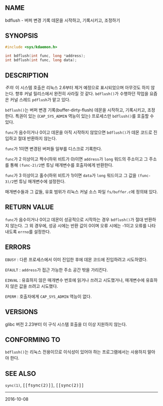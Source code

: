 ## NAME

bdflush - 버퍼 변경 기록 데몬을 시작하고, 기록시키고, 조정하기

## SYNOPSIS

```c
#include <sys/kdaemon.h>

int bdflush(int func, long *address);
int bdflush(int func, long data);
```

## DESCRIPTION

*주의*: 이 시스템 호출은 리눅스 2.6부터 제거 예정으로 표시되었으며 아무것도 하지 않는다. 향후 커널 릴리스에서 완전히 사라질 것 같다. `bdflush()`가 수행하던 작업을 요즘은 커널 스레드 `pdflush`가 맡고 있다.

`bdflush()`는 버퍼 변경 기록(buffer-dirty-flush) 데몬을 시작하고, 기록시키고, 조정한다. 특권이 있는 (`CAP_SYS_ADMIN` 역능이 있는) 프로세스만 `bdflush()`를 호출할 수 있다.

`func`가 음수이거나 0이고 데몬을 아직 시작하지 않았으면 `bdflush()`가 데몬 코드로 진입하고 절대 반환하지 않는다.

`func`가 1이면 변경된 버퍼들 일부를 디스크로 기록한다.

`func`가 2 이상이고 짝수(하위 비트가 0)이면 `address`가 `long` 워드의 주소이고 그 주소를 통해 `(func-2)/2`번 튜닝 매개변수를 호출자에게 반환한다.

`func`가 3 이상이고 홀수(하위 비트가 1)이면 `data`가 `long` 워드이고 그 값을 `(func-3)/2`번 튜닝 매개변수에 설정한다.

매개변수들과 그 값들, 유효 범위가 리눅스 커널 소스 파일 `fs/buffer.c`에 정의돼 있다.

## RETURN VALUE

`func`가 음수이거나 0이고 데몬이 성공적으로 시작하는 경우 `bdflush()`가 절대 반환하지 않는다. 그 외 경우에, 성공 시에는 반환 값이 0이며 오류 시에는 -1이고 오류를 나타내도록 `errno`를 설정한다.

## ERRORS

`EBUSY`
:   다른 프로세스에서 이미 진입한 후에 데몬 코드에 진입하려고 시도하였다.

`EFAULT`
:   `address`가 접근 가능한 주소 공간 밖을 가리킨다.

`EINVAL`
:   유효하지 않은 매개변수 번호에 읽거나 쓰려고 시도했거나, 매개변수에 유효하지 않은 값을 쓰려고 시도했다.

`EPERM`
:   호출자에게 `CAP_SYS_ADMIN` 역능이 없다.

## VERSIONS

glibc 버전 2.23부터 이 구식 시스템 호출을 더 이상 지원하지 않는다.

## CONFORMING TO

`bdflush()`는 리눅스 전용이므로 이식성이 있어야 하는 프로그램에서는 사용하지 말아야 한다.

## SEE ALSO

`sync(1)`, <tt>[[fsync(2)]]</tt>, <tt>[[sync(2)]]</tt>

----

2016-10-08
